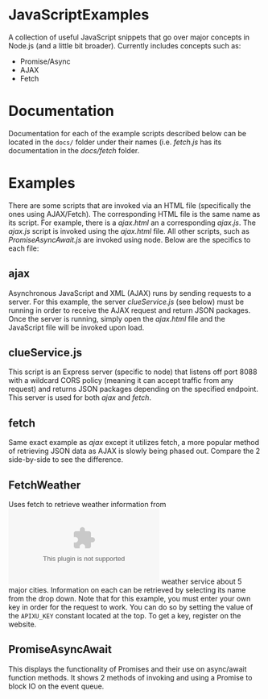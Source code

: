 # JavaScriptExamples
A collection of useful JavaScript snippets that go over major concepts in Node.js (and a little bit broader). Currently includes concepts such as:
- Promise/Async
- AJAX
- Fetch
# Documentation
Documentation for each of the example scripts described below can be located in the `docs/` folder under their names (i.e. *fetch.js* has its documentation in the *docs/fetch* folder.
# Examples
There are some scripts that are invoked via an HTML file (specifically the ones using AJAX/Fetch). The corresponding HTML file is the same name as its script. For example, there is a *ajax.html* an a corresponding *ajax.js*. The *ajax.js* script is invoked using the *ajax.html* file. All other scripts, such as *PromiseAsyncAwait.js* are invoked using node. Below are the specifics to each file:
## ajax
Asynchronous JavaScript and XML (AJAX) runs by sending requests to a server. For this example, the server *clueService.js* (see below) must be running in order to receive the AJAX request and return JSON packages. Once the server is running, simply open the *ajax.html* file and the JavaScript file will be invoked upon load.
## clueService.js
This script is an Express server (specific to node) that listens off port 8088 with a wildcard CORS policy (meaning it can accept traffic from any request) and returns JSON packages depending on the specified endpoint. This server is used for both *ajax* and *fetch*.
## fetch
Same exact example as *ajax* except it utilizes fetch, a more popular method of retrieving JSON data as AJAX is slowly being phased out. Compare the 2 side-by-side to see the difference.
## FetchWeather
Uses fetch to retrieve weather information from ![Apixu](www.apixu.com) weather service about 5 major cities. Information on each can be retrieved by selecting its name from the drop down. Note that for this example, you must enter your own key in order for the request to work. You can do so by setting the value of the `APIXU_KEY` constant located at the top. To get a key, register on the website.
## PromiseAsyncAwait
This displays the functionality of Promises and their use on async/await function methods. It shows 2 methods of invoking and using a Promise to block IO on the event queue.
